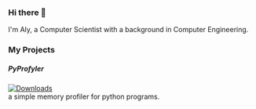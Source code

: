 ### Hi there 👋
I'm Aly, a Computer Scientist with a background in Computer Engineering.

### My Projects
##### PyProfyler
[![Downloads](https://pepy.tech/badge/pyprofyler)](https://pepy.tech/project/pyprofyler)  
a simple memory profiler for python programs.



<!--
**AlyShmahell/AlyShmahell** is a ✨ _special_ ✨ repository because its `README.md` (this file) appears on your GitHub profile.

Here are some ideas to get you started:

- 🔭 I’m currently working on ...
- 🌱 I’m currently learning ...
- 👯 I’m looking to collaborate on ...
- 🤔 I’m looking for help with ...
- 💬 Ask me about ...
- 📫 How to reach me: ...
- 😄 Pronouns: ...
- ⚡ Fun fact: ...
-->
